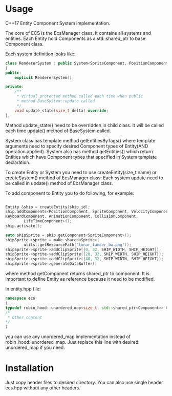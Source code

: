 <h1>Usage</h1>

C++17 Entity Component System implementation.

The core of ECS is the EcsManager class. It contains all systems
and entities.
Each Entity hold Components as a std::shared_ptr to base Component class.

Each system definition looks like:


``` c++
class RendererSystem : public System<SpriteComponent, PositionComponent>
{
public:
    explicit RendererSystem();

private:
    /**
     * Virtual protected method called each time when public 
     * method BaseSystem::update called
     */
    void update_state(size_t delta) override;
}; 
```

Method update_state() need to be overridden in child class. It 
will be called each time update() method of BaseSystem called.

System class has template method getEntitiesByTags() where template arguments need
to specify desired Component types of Entity(AND operation applied).
System also has method getEntities() which return Entities which
have Component types that specified in System template declaration.

To create Entity or System you need to use createEntity(size_t name) or
createSystem() method of EcsManager class.
Each system update need to be called in update() method of EcsManager class.

To add component to Entity you to do following, for example:


```c++

Entity &ship = createEntity(ship_id);
ship.addComponents<PositionComponent, SpriteComponent, VelocityComponent,
KeyboardComponent, AnimationComponent, CollisionComponent,
        LifeTimeComponent>();
ship.activate();

auto shipSprite = ship.getComponent<SpriteComponent>();
shipSprite->sprite = make_shared<Sprite>(
        utils::getResourcePath("lunar_lander_bw.png"));
shipSprite->sprite->addClipSprite({0, 32, SHIP_WIDTH, SHIP_HEIGHT});
shipSprite->sprite->addClipSprite({20, 32, SHIP_WIDTH, SHIP_HEIGHT});
shipSprite->sprite->addClipSprite({40, 32, SHIP_WIDTH, SHIP_HEIGHT});
shipSprite->sprite->generateDataBuffer()

```

where method getComponent returns shared_ptr to component.
It is important to define Entity as reference because it need to
be modified.

In entity.hpp file:

```c++
namespace ecs
{
typedef robin_hood::unordered_map<size_t, std::shared_ptr<Component>> ComponentMap;
/*
 * Other content
*/
}
```

you can use any unordered_map implementation instead of robin_hood::unordered_map.
Just replace this line with desired unordered_map if you need.

<h1>Installation</h1>
Just copy header files to desired directory.
You can also use single header ecs.hpp without any other headers.